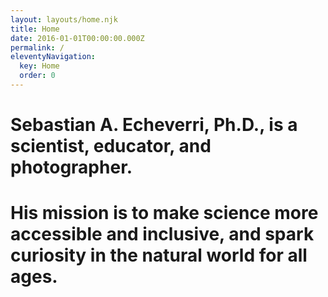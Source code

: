 ```yaml
---
layout: layouts/home.njk
title: Home
date: 2016-01-01T00:00:00.000Z
permalink: /
eleventyNavigation:
  key: Home
  order: 0
---
```


# Sebastian A. Echeverri, Ph.D., is a scientist, educator, and photographer.

# His mission is to make science more accessible and inclusive, and spark curiosity in the natural world for all ages.
